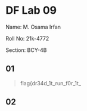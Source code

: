 # DF Lab 09
Name: M. Osama Irfan

Roll No: 21k-4772

Section: BCY-4B

## 01
> flag{dr34d_1t_run_f0r_1t_

## 02

